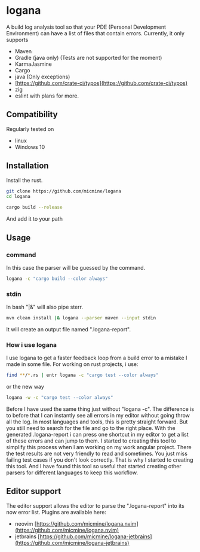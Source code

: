 # logana

A build log analysis tool so that your PDE (Personal Development Environment) can have a list of files that contain errors.
Currently, it only supports

- Maven
- Gradle (java only) (Tests are not supported for the moment)
- KarmaJasmine
- Cargo
- java (Only exceptions)
- [https://github.com/crate-ci/typos](https://github.com/crate-ci/typos)
- zig
- eslint
with plans for more.

## Compatibility

Regularly tested on

- linux
- Windows 10

## Installation

Install the rust.

```bash
git clone https://github.com/micmine/logana
cd logana

cargo build --release
```

And add it to your path

## Usage

### command

In this case the parser will be guessed by the command.

```bash
logana -c "cargo build --color always"
```

### stdin

In bash "|&" will also pipe sterr.

```bash
mvn clean install |& logana --parser maven --input stdin
```

It will create an output file named ".logana-report".

### How i use logana

I use logana to get a faster feedback loop from a build error to a mistake I made in some file.
For working on rust projects, i use:

```bash
find **/*.rs | entr logana -c "cargo test --color always"
```
or the new way
```bash
logana -w -c "cargo test --color always"
```
Before I have used the same thing just without "logana -c". The difference is to before that I can instantly see all errors in my editor without going throw all the log. In most languages and tools, this is pretty straight forward. But you still need to search for the file and go to the right place. With the generated .logana-report i can press one shortcut in my editor to get a list of these errors and can jump to them.
I started to creating this tool to simplify this process when I am working on my work angular project. There the test results are not very friendly to read and sometimes. You just miss failing test cases if you don't look correctly. That is why I started to creating this tool. And I have found this tool so useful that started creating other parsers for different languages to keep this workflow.

## Editor support

The editor support allows the editor to parse the ".logana-report" into its now error list.
Plugins are available here:

- neovim [https://github.com/micmine/logana.nvim](https://github.com/micmine/logana.nvim)
- jetbrains [https://github.com/micmine/logana-jetbrains](https://github.com/micmine/logana-jetbrains)
